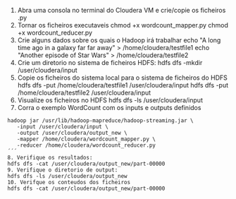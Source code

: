 1. Abra uma consola no terminal do Cloudera VM e crie/copie os ficheiros .py
2. Tornar os ficheiros executaveis
chmod +x wordcount_mapper.py
chmod +x wordcount_reducer.py
3. Crie alguns dados sobre os quais o Hadoop irá trabalhar
echo "A long time ago in a galaxy far far away" > /home/cloudera/testfile1
echo "Another episode of Star Wars" > /home/cloudera/testfile2
4. Crie um diretorio no sistema de ficheiros HDFS:
hdfs dfs -mkdir /user/cloudera/input
5. Copie os ficheiros do sistema local para o sistema de ficheiros do HDFS
hdfs dfs -put /home/cloudera/testfile1 /user/cloudera/input
hdfs dfs -put /home/cloudera/testfile2 /user/cloudera/input
6. Visualize os ficheiros no HDFS
hdfs dfs -ls /user/cloudera/input
7. Corra o exemplo WordCount com os inputs e outputs definidos
```
hadoop jar /usr/lib/hadoop-mapreduce/hadoop-streaming.jar \
   -input /user/cloudera/input \
   -output /user/cloudera/output_new \
   -mapper /home/cloudera/wordcount_mapper.py \
   -reducer /home/cloudera/wordcount_reducer.py
´´´
8. Verifique os resultados:
hdfs dfs -cat /user/cloudera/output_new/part-00000
9. Verifique o diretorio de output:
hdfs dfs -ls /user/cloudera/output_new
10. Verifque os conteudos dos ficheiros
hdfs dfs -cat /user/cloudera/output_new/part-00000
